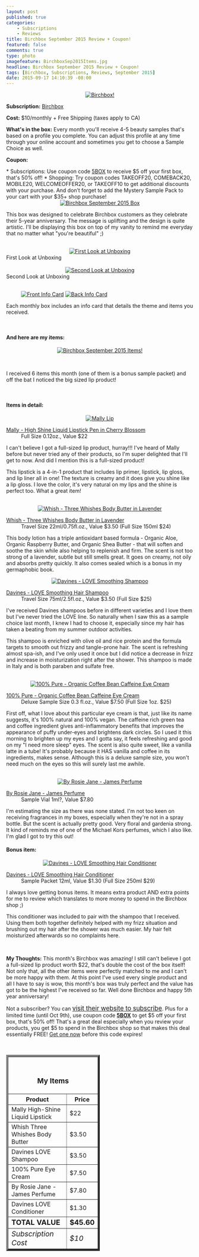 ```yaml
---
layout: post
published: true
categories: 
    - Subscriptions
    - Reviews
title: Birchbox September 2015 Review + Coupon!
featured: false
comments: true
type: photo
imagefeature: BirchboxSep2015Items.jpg
headline: Birchbox September 2015 Review + Coupon!
tags: [Birchbox, Subscriptions, Reviews, September 2015]
date: 2015-09-17 14:10:39 -08:00
---
```


<center><a href="https://www.birchbox.com/invite/whatsupmailbox" target="_blank">
<img src="/images/BirchboxSep2015Package.jpg" border="0" style="border:none;max-width:100%;" alt="Birchbox!" />
</a></center>

<p><b>Subscription:</b> <a href="https://www.birchbox.com/invite/whatsupmailbox" target="_blank">Birchbox</a></p>
<p><b>Cost:</b> $10/monthly + Free Shipping (taxes apply to CA)</p>
<p><b>What's in the box:</b> Every month you'll receive 4-5 beauty samples that's based on a profile you complete. You can adjust this profile at any time through your online account and sometimes you get to choose a Sample Choice as well.</p>
<p><b>Coupon:</b></p>
* Subscriptions: Use coupon code <a href="https://www.birchbox.com/invite/whatsupmailbox" target="_blank">5BOX</a> to receive $5 off your first box, that's 50% off!
* Shopping: Try coupon codes TAKEOFF20, COMEBACK20, MOBILE20, WELCOMEOFFER20, or TAKEOFF10 to get additional discounts with your purchase. And don’t forget to add the Mystery Sample Pack to your cart with your $35+ shop purchase!

<br>

<center><a href="https://www.birchbox.com/invite/whatsupmailbox" target="_blank">
<img src="/images/BirchboxSep2015Box.jpg" border="0" style="border:none;max-width:100%;" alt="Birchbox September 2015 Box" />
</a></center>

<p>This box was designed to celebrate Birchbox customers as they celebrate their 5-year anniversary. The message is uplifting and the design is quite artistic. I'll be displaying this box on top of my vanity to remind me everyday that no matter what "you're beautiful" ;)</p>
<br>

<center><a href="https://www.birchbox.com/invite/whatsupmailbox" target="_blank">
<img src="/images/BirchboxSep2015OpenBox.jpg" border="0" style="border:none;max-width:100%;" alt="First Look at Unboxing" />
</a></center>
<figcaption>First Look at Unboxing</figcaption>
<br>

<center><a href="https://www.birchbox.com/invite/whatsupmailbox" target="_blank">
<img src="/images/BirchboxSep2015OpenBox2.jpg" border="0" style="border:none;max-width:100%;" alt="Second Look at Unboxing" />
</a></center>
<figcaption>Second Look at Unboxing</figcaption>
<br>

<figure class="half">
            <a href="https://www.birchbox.com/invite/whatsupmailbox" target="_blank">
<img src="/images/BirchboxSep2015Info.jpg" border="0" style="border:none;max-width:100%;" alt="Front Info Card" /></a>
            <a href="https://www.birchbox.com/invite/whatsupmailbox" target="_blank">
<img src="/images/BirchboxSep2015Info2.jpg" border="0" style="border:none;max-width:100%;" alt="Back Info Card" /></a>
</figure>

<p>Each monthly box includes an info card that details the theme and items you received.</p>
<br>

<H4>And here are my items:</H4>

<p><center><a href="https://www.birchbox.com/invite/whatsupmailbox" target="_blank">
<img src="/images/BirchboxSep2015Items.jpg" border="0" style="border:none;max-width:100%;" alt="Birchbox September 2015 Items!" /></a></center></p>
<br>

<p>I received 6 items this month (one of them is a bonus sample packet) and off the bat I noticed the big sized lip product!</p>
<br>

<H4>Items in detail:</H4>

<center><a href="https://www.birchbox.com/invite/whatsupmailbox" target="_blank">
<img src="/images/BirchboxSep2015Lip.jpg" border="0" style="border:none;max-width:100%;" alt="Mally Lip" />
</a></center>

<DL>
<DT><a href="http://www.mallybeauty.com/high-shine-liquid-lipstick-pens" target="_blank">Mally - High Shine Liquid Lipstick Pen in Cherry Blossom</a></DT>
<DD>Full Size 0.12oz., Value $22</DD>
</DL>

<p>I can't believe I got a full-sized lip product, hurray!!! I've heard of Mally before but never tried any of their products, so I'm super delighted that I'll get to now. And did I mention this is a full-sized product!</p>

<p>This lipstick is a 4-in-1 product that includes lip primer, lipstick, lip gloss, and lip liner all in one! The texture is creamy and it does give you shine like a lip gloss. I love the color, it's very natural on my lips and the shine is perfect too. What a great item!</p>

<br>

<center><a href="https://www.birchbox.com/invite/whatsupmailbox" target="_blank">
<img src="/images/BirchboxSep2015Body.jpg" border="0" style="border:none;max-width:100%;" alt="Whish - Three Whishes Body Butter in Lavender" />
</a></center>

<DL>
<DT><a href="https://www.whishbody.com/products-body-butter.php" target="_blank">Whish - Three Whishes Body Butter in Lavender</a></DT>
<DD>Travel Size 22ml/0.75fl.oz., Value $3.50 (Full Size 150ml $24)</DD>
</DL>

<p>This body lotion has a triple antioxidant based formula - Organic Aloe, Organic Raspberry Butter, and Organic Shea Butter - that will soften and soothe the skin while also helping to replenish and firm. The scent is not too strong of a lavender, subtle but still smells great. It goes on creamy, not oily and absorbs pretty quickly. It also comes sealed which is a bonus in my germaphobic book.<br>

<center><a href="https://www.birchbox.com/invite/whatsupmailbox" target="_blank">
<img src="/images/BirchboxSep2015Shampoo.jpg" border="0" style="border:none;max-width:100%;" alt="Davines - LOVE Smoothing Shampoo" />
</a></center>

<DL>
<DT><a href="http://us.davines.com/award-winning-love-smoothing-shampoo/d/1162C702" target="_blank">Davines - LOVE Smoothing Hair Shampoo</a></DT>
<DD>Travel Size 75ml/2.5fl.oz., Value $3.50 (Full Size $25)</DD>
</DL>

<p>I've received Davines shampoos before in different varieties and I love them but I've never tried the LOVE line. So naturally when I saw this as a sample choice last month, I knew I had to choose it, especially since my hair has taken a beating from my summer outdoor activities.</p>

<p>This shampoo is enriched with olive oil and rice protein and the formula targets to smooth out frizzy and tangle-prone hair. The scent is refreshing almost spa-ish, and I've only used it once but I did notice a decrease in frizz and increase in moisturization right after the shower. This shampoo is made in Italy and is both paraben and sulfate free.</p>
<br>

<center><a href="https://www.birchbox.com/invite/whatsupmailbox" target="_blank">
<img src="/images/BirchboxSep2015Eye.jpg" border="0" style="border:none;max-width:100%;" alt="100% Pure - Organic Coffee Bean Caffeine Eye Cream" />
</a></center>

<DL>
<DT><a href="http://www.100percentpure.com/products/organic-coffee-bean-caffeine-eye-cream-1oz#product-info-detail" target="_blank">100% Pure - Organic Coffee Bean Caffeine Eye Cream</a></DT>
<DD>Deluxe Sample Size 0.3 fl.oz., Value $7.50 (Full Size 1oz. $25)</DD>
</DL>

<p>First off, what I love about this particular eye cream is that, just like its name suggests, it's 100% natural and 100% vegan. The caffeine rich green tea and coffee ingredient gives anti-inflammatory benefits that improves the appearance of puffy under-eyes and brightens dark circles. So I used it this morning to brighten up my eyes and I gotta say, it feels refreshing and good on my "I need more sleep" eyes. The scent is also quite sweet, like a vanilla latte in a tube! It's probably because it HAS vanilla and coffee in its ingredients, makes sense. Although this is a deluxe sample size, you won't need much on the eyes so this will surely last me awhile.</p>
<br>

<center><a href="https://www.birchbox.com/invite/whatsupmailbox" target="_blank">
<img src="/images/BirchboxSep2015Perfume.jpg" border="0" style="border:none;max-width:100%;" alt="By Rosie Jane - James Perfume" />
</a></center>

<DL>
<DT><a href="http://byrosiejane.com/shop/james-roll-on-perfume/" target="_blank">By Rosie Jane - James Perfume</a></DT>
<DD>Sample Vial 1ml?, Value $7.80</DD>
</DL>

<p>I'm estimating the size as there was none stated. I'm not too keen on receiving fragrances in my boxes, especially when they're not in a spray bottle. But the scent is actually pretty good. Very floral and gardenia strong. It kind of reminds me of one of the Michael Kors perfumes, which I also like. I'm glad I got to try this out!<br>

<H4><i class="icon-gift"></i> Bonus item:</H4>

<center><a href="https://www.birchbox.com/invite/whatsupmailbox" target="_blank">
<img src="/images/BirchboxSep2015Conditioner.jpg" border="0" style="border:none;max-width:100%;" alt="Davines - LOVE Smoothing Hair Conditioner" />
</a></center>

<DL>
<DT><a href="http://us.davines.com/award-winning-love-smoothing-conditioner/d/1163C705" target="_blank">Davines - LOVE Smoothing Hair Conditioner</a></DT>
<DD>Sample Packet 12ml, Value $1.30 (Full Size 250ml $29)</DD>
</DL>

<p>I always love getting bonus items. It means extra product AND extra points for me to review which translates to more money to spend in the Birchbox shop ;)</p>
<p>This conditioner was included to pair with the shampoo that I received. Using them both together definitely helped with my frizz situation and brushing out my hair after the shower was much easier. My hair felt moisturized afterwards so no complaints here.</p>

<br>

<p><i class="icon-exclamation-sign"></i><b> My Thoughts:</b> This month's Birchbox was amazing! I still can't believe I got a full-sized lip product worth $22, that's double the cost of the box itself! Not only that, all the other items were perfectly matched to me and I can't be more happy with them. At this point I've used every single product and all I have to say is wow, this month's box was truly perfect and the value has got to be the highest I've received so far. Well done Birchbox and happy 5th year anniversary!</p>

<p>Not a subscriber? You can <a href="https://www.birchbox.com/invite/whatsupmailbox"><big>visit their website to subscribe</big></a>. Plus for a limited time (until Oct 9th), use coupon code <a href="https://www.birchbox.com/invite/whatsupmailbox" target="_blank"><b>5BOX</b></a> to get $5 off your first box, that's 50% off! That's a great deal especially when you review your products, you get $5 to spend in the Birchbox shop so that makes this deal essentially FREE! <a href="https://www.birchbox.com/invite/whatsupmailbox" target="_blank">Get one now</a> before this code expires!</p>
<br>

<TABLE  BORDER="5" style="width:50%">
   <TR>
      <TH COLSPAN="2">
         <H3><BR><center>My Items</center></H3>
      </TH>
   </TR>
      <TH>Product</TH>
      <TH>Price</TH>
  <TR>
      <TD>Mally High-Shine Liquid Lipstick</TD>
      <TD>$22</TD>
   </TR>
   <TR>
      <TD>Whish Three Whishes Body Butter</TD>
      <TD>$3.50</TD>
   </TR>
    <TR>
      <TD>Davines LOVE Shampoo</TD>
      <TD>$3.50</TD>
   </TR>
    <TR>
      <TD>100% Pure Eye Cream</TD>
      <TD>$7.50</TD>
   </TR>
    <TR>
      <TD>By Rosie Jane - James Perfume</TD>
      <TD>$7.80</TD>
   </TR>
   <TR>
      <TD>Davines LOVE Conditioner</TD>
      <TD>$1.30</TD>
   </TR>
   <TR>
      <TD><b><big>TOTAL VALUE</big></b></TD>
      <TD><b><big>$45.60</big></b></TD>
   </TR>
   <TR>
      <TD><i><big>Subscription Cost</big></i></TD>
      <TD><i><big>$10</big></i></TD>
   </TR>
</TABLE>
